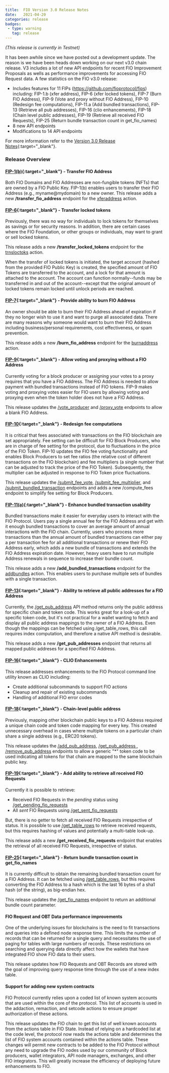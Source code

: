 ```yaml
---
title:  FIO Version 3.0 Release Notes
date:   2021-04-20
categories: release
badges:
 - type: warning
   tag: release
---
```


*(This release is currently in Testnet)*

It has been awhile since we have posted out a development update. The reason is we have been heads down working on our next v3.0 chain release. V3 includes a lot of new API endpoints for recent FIO Improvement Proposals as wells as performance improvements for accessing FIO Request data. A few statistics on the FIO v3.0 release:

* Includes features for 11 FIPs (https://github.com/fioprotocol/fips) including: FIP-1.b (xfer address), FIP-6 (xfer locked tokens), FIP-7 (Burn FIO Address), FIP-9 (Vote and proxy without FIO Address), FIP-10 (Redesign fee computations), FIP-11.a (Add bundled transactions), FIP-13 (Retrieve all pub addresses), FIP-16 (clio enhancements), FIP-18 (Chain level public addresses), FIP-19 (Retrieve all received FIO Requests), FIP-25 (Return bundle transaction count in get_fio_names)
* 8 new API endpoints
* Modifications to 14 API endpoints

<!--more-->

For more information refer to the [Version 3.0 Release Notes](https://github.com/fioprotocol/fio/releases/tag/v3.0.0-rc5){:target="_blank"}.

### Release Overview

#### [FIP-1(b)](https://github.com/fioprotocol/fips/blob/master/fip-0001.md){:target="_blank"} - Transfer FIO Address

Both FIO Domains and FIO Addresses are non-fungible tokens (NFTs) that are owned by a FIO Public Key. FIP-1(b) enables users to transfer their FIO Address (e.g., myname@mydomain) to a new owner. This release adds a new **/transfer_fio_address** endpoint for the [xferaddress](/pages/api/fio-api/#options-xferaddress) action.

#### [FIP-6](https://github.com/fioprotocol/fips/blob/master/fip-0006.md){:target="_blank"} - Transfer locked tokens

Previously, there was no way for individuals to lock tokens for themselves as savings or for security reasons. In addition, there are certain cases where the FIO Foundation, or other groups or individuals, may want to grant or sell locked tokens. 

This release adds a new **/transfer_locked_tokens** endpoint for the [trnsloctoks](/pages/api/fio-api/#options-trnsloctoks) action. 

When the transfer of locked tokens is initiated, the target account (hashed from the provided FIO Public Key) is created, the specified amount of FIO Tokens are transferred to the account, and a lock for that amount is attached to the account. The account can function normally--funds may be transferred in and out of the account--except that the original amount of locked tokens remain locked until unlock periods are reached. 

#### [FIP-7](https://github.com/fioprotocol/fips/blob/master/fip-0007.md){:target="_blank"} - Provide ability to burn FIO Address

An owner should be able to burn their FIO Address ahead of expiration if they no longer wish to use it and want to purge all associated data. There are many reasons why someone would want to burn their FIO Address including business/personal requirements, cost effectiveness, or spam prevention. 

This release adds a new **/burn_fio_address** endpoint for the [burnaddress](/pages/api/fio-api/#options-burnaddress) action.

#### [FIP-9](https://github.com/fioprotocol/fips/blob/master/fip-0009.md){:target="_blank"} - Allow voting and proxying without a FIO Address

Currently voting for a block producer or assigning your votes to a proxy requires that you have a FIO Address. The FIO Address is needed to allow payment with bundled transactions instead of FIO tokens. FIP-9 makes voting and proxying votes easier for FIO users by allowing voting and proxying even when the token holder does not have a FIO Address.

This release updates the [/vote_producer](/pages/api/fio-api/#options-voteproducer) and [/proxy_vote](/pages/api/fio-api/#options-voteproxy) endpoints to allow a blank FIO Address.

#### [FIP-10](https://github.com/fioprotocol/fips/blob/master/fip-0010.md){:target="_blank"} - Redesign fee computations

It is critical that fees associated with transactions on the FIO blockchain are set appropriately. Fee setting can be difficult for FIO Block Producers, who are in charge of fee setting for the protocol, due to fluctuations in the price of the FIO Token. FIP-10 updates the FIO fee voting functionality and enables Block Producers to set fee ratios (the relative cost of different transactions on the FIO blockchain) and fee multipliers (a single number that can be adjusted to track the price of the FIO Token). Subsequently, the multiplier can be adjusted in response to FIO Token price fluctuations.

This release updates the [/submit_fee_vote](/pages/api/fio-api/#options-setfeevote), [/submit_fee_multiplier](/pages/api/fio-api/#options-setfeemult), and [/submit_bundled_transaction](/pages/api/fio-api/#options-bundlevote) endpoints and adds a new /compute_fees endpoint to simplify fee setting for Block Producers.

#### [FIP-11(a)](https://github.com/fioprotocol/fips/blob/master/fip-0011.md){:target="_blank"} - Enhance bundled transaction usability

Bundled transactions make it easier for everyday users to interact with the FIO Protocol. Users pay a single annual fee for the FIO Address and get with it enough bundled transactions to cover an average amount of annual interactions with the FIO chain. Currently, users who process more transactions than the annual amount of bundled transactions can either pay a per transaction fee for all additional transactions or renew their FIO Address early, which adds a new bundle of transactions and extends the FIO Address expiration date. However, heavy users have to run multiple Address renewals in sequence to increase their bundle count. 

This release adds a new **/add_bundled_transactions** endpoint for the [addbundles](/pages/api/fio-api/#options-addbundles) action. This enables users to purchase multiple sets of bundles with a single transaction.

#### [FIP-13](https://github.com/fioprotocol/fips/blob/master/fip-0013.md){:target="_blank"} - Ability to retrieve all public addresses for a FIO Address

Currently, the [/get_pub_address](/pages/api/fio-api/#post-/get_pub_address) API method returns only the public address for specific chain and token code. This works great for a look-up of a specific token code, but it's not practical for a wallet wanting to fetch and display all public address mappings to the owner of a FIO Address. Even though the mappings can be fetched using /get_table_rows, this call requires index computation, and therefore a native API method is desirable.

This release adds a new **/get_pub_addresses** endpoint that returns all mapped public addreses for a specified FIO Address.

#### [FIP-16](https://github.com/fioprotocol/fips/blob/master/fip-0016.md){:target="_blank"} - CLIO Enhancements

This release addresses enhancements to the FIO Protocol command line utility known as CLIO including:

* Create additional subcommands to support FIO actions
* Cleanup and repair of existing subcommands
* Handling of additional FIO error codes

#### [FIP-18](https://github.com/fioprotocol/fips/blob/master/fip-0018.md){:target="_blank"} - Chain-level public address

Previously, mapping other blockchain public keys to a FIO Address required a unique chain code and token code mapping for every key. This created unnecessary overhead in cases where multiple tokens on a particular chain share a single address (e.g., ERC20 tokens). 

This release updates the [/add_pub_address](/pages/api/fio-api/#options-addaddress), [/get_pub_address ](/pages/api/fio-api/#post-/get_pub_address), [/remove_pub_address](/pages/api/fio-api/#options-remaddress) endpoints to allow a generic "*" token code to be used indicating all tokens for that chain are mapped to the same blockchain public key.

#### [FIP-19](https://github.com/fioprotocol/fips/blob/master/fip-0019.md){:target="_blank"} - Add ability to retrieve all received FIO Requests

Currently it is possible to retrieve:
* Received FIO Requests in the *pending* status using [/get_pending_fio_requests](/pages/api/fio-api/#post-/get_pending_fio_requests)
* All *sent* FIO Requests using [/get_sent_fio_requests](/pages/api/fio-api/#post-/get_sent_fio_requests)

But, there is no getter to fetch all received FIO Requests irrespective of status. It is possible to use [/get_table_rows](/pages/api/fio-api/#post-/get_table_rows) to retrieve received requests, but this requires hashing of values and potentially a multi-table look-up.

This release adds a new **/get_received_fio_requests** endpoint that enables the retrieval of all received FIO Requests, irrespective of status.

#### [FIP-25](https://github.com/fioprotocol/fips/blob/master/fip-0025.md){:target="_blank"} - Return bundle transaction count in get_fio_names

It is currently difficult to obtain the remaining bundled transaction count for a FIO Address. It can be fetched using [/get_table_rows](/pages/api/fio-api/#post-/get_table_rows), but this requires converting the FIO Address to a hash which is the last 16 bytes of a sha1 hash (of the string), as big-endian hex.

This release updates the [/get_fio_names](/pages/api/fio-api/#post-/get_fio_names) endpoint to return an additional bundle count parameter.

#### FIO Request and OBT Data performance improvements

One of the underlying issues for blockchains is the need to fit transactions and queries into a defined node response time. This limits the number of records that can be returned for a single query and necessitates the use of paging for tables with large numbers of records. These restrictions on searching and querying data directly affect how the wallets that have integrated FIO show FIO data to their users. 

This release updates how FIO Requests and OBT Records are stored with the goal of improving query response time through the use of a new index table.

#### Support for adding new system contracts

FIO Protocol currently relies upon a coded list of known system accounts that are used within the core of the protocol. This list of accounts is used in the addaction, remaction, and setcode actions to ensure proper authorization of these actions. 

This release updates the FIO chain to get this list of well known accounts from the actions table in FIO State. Instead of relying on a hardcoded list at the code level, the protocol now reads the actions table and determines the list of FIO system accounts contained within the actions table. These changes will permit new contracts to be added to the FIO Protocol without any need to upgrade the FIO nodes used by our community of Block producers, wallet integrators, API node managers, exchanges, and other FIO integrators. This will greatly increase the efficiency of deploying future enhancements to FIO.